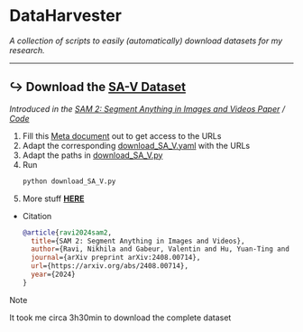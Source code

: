# DataHarvester
*A collection of scripts to easily (automatically) download datasets for my research.* 

---

## ↪️ Download the [SA-V Dataset](https://ai.meta.com/datasets/segment-anything-video/)
*Introduced in the [SAM 2: Segment Anything in Images and Videos Paper](https://ai.meta.com/research/publications/sam-2-segment-anything-in-images-and-videos/) / [Code](https://github.com/facebookresearch/segment-anything-2)*
1. Fill this [Meta document](https://ai.meta.com/datasets/segment-anything-video-downloads/) out to get access to the URLs
2. Adapt the corresponding [download_SA_V.yaml]() with the URLs
3. Adapt the paths in [download_SA_V.py]()
4. Run
     ```zsh
     python download_SA_V.py
     ```
5. More stuff [**HERE**](https://github.com/facebookresearch/segment-anything-2/blob/main/sav_dataset)
  - Citation
    ```bibtex
    @article{ravi2024sam2,
      title={SAM 2: Segment Anything in Images and Videos},
      author={Ravi, Nikhila and Gabeur, Valentin and Hu, Yuan-Ting and Hu, Ronghang and Ryali, Chaitanya and Ma, Tengyu and Khedr, Haitham and R{\"a}dle, Roman and Rolland, Chloe and Gustafson, Laura and Mintun, Eric and Pan, Junting and Alwala, Kalyan Vasudev and Carion, Nicolas and Wu, Chao-Yuan and Girshick, Ross and Doll{\'a}r, Piotr and Feichtenhofer, Christoph},
      journal={arXiv preprint arXiv:2408.00714},
      url={https://arxiv.org/abs/2408.00714},
      year={2024}
    }
    ```
> [!NOTE]
> It took me circa 3h30min to download the complete dataset

</details>
